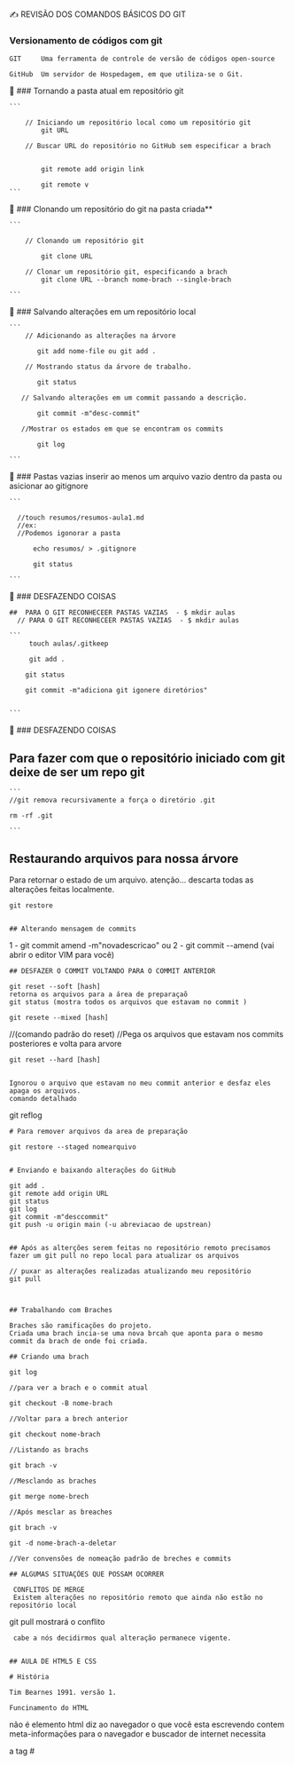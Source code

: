
   ✍️ REVISÃO DOS COMANDOS BÁSICOS DO GIT


   ### Versionamento de códigos com git

    GIT     Uma ferramenta de controle de versão de códigos open-source 

    GitHub  Um servidor de Hospedagem, em que utiliza-se o Git.



🔗  ### Tornando a pasta atual em repositório git
    
    ```

        // Iniciando um repositório local como um repositório git
            git URL
        
        // Buscar URL do repositório no GitHub sem especificar a brach
            

            git remote add origin link

            git remote v
    ```
    

🔗  ### Clonando um repositório do git na pasta criada**

    ```

        // Clonando um repositório git

            git clone URL

        // Clonar um repositório git, especificando a brach 
            git clone URL --branch nome-brach --single-brach

    ```


🔗 ### Salvando alterações em um repositório local
    
    ``` 
        // Adicionando as alterações na árvore

           git add nome-file ou git add . 

        // Mostrando status da árvore de trabalho.
    
           git status 

       // Salvando alterações em um commit passando a descrição.   
    
           git commit -m"desc-commit"

       //Mostrar os estados em que se encontram os commits
        
           git log

    ```

🔗 ### Pastas vazias inserir ao menos um arquivo vazio dentro da pasta ou asicionar ao gitignore
    
    ```

      //touch resumos/resumos-aula1.md
      //ex:
      //Podemos igonorar a pasta 

          echo resumos/ > .gitignore
    
          git status

    ```
🔗 ### DESFAZENDO COISAS

    ##  PARA O GIT RECONHECEER PASTAS VAZIAS  - $ mkdir aulas
      // PARA O GIT RECONHECEER PASTAS VAZIAS  - $ mkdir aulas

    ```
         touch aulas/.gitkeep

         git add .

        git status

        git commit -m"adiciona git igonere diretórios"


    ```

🔗 ### DESFAZENDO COISAS

## Para fazer com que o repositório iniciado com git deixe de ser um repo git

    ```
    //git remova recursivamente a força o diretório .git 

    rm -rf .git 

    ```     


## Restaurando arquivos para nossa árvore

Para retornar o estado de um arquivo.
atenção...
descarta todas as alterações feitas localmente.

```
git restore


## Alterando mensagem de commits
```
1 - git commit amend -m"novadescricao"
ou
2 - git commit --amend (vai abrir o editor VIM para você)

```
## DESFAZER O COMMIT VOLTANDO PARA O COMMIT ANTERIOR

```
    git reset --soft [hash] 
    retorna os arquivos para a área de preparaçaõ 
    git status (mostra todos os arquivos que estavam no commit )

    git resete --mixed [hash] 

  //(comando padrão do reset) 
  //Pega os arquivos que estavam nos commits posteriores e volta para arvore

    git reset --hard [hash]

```

Ignorou o arquivo que estavam no meu commit anterior e desfaz eles apaga os arquivos.
comando detalhado 

```
   git reflog

```
# Para remover arquivos da area de preparação

```
    git restore --staged nomearquivo
```    

# Enviando e baixando alterações do GitHub

```
    git add .
    git remote add origin URL
    git status 
    git log
    git commit -m"desccommit"
    git push -u origin main (-u abreviacao de upstrean)

```

## Após as alterções serem feitas no repositório remoto precisamos fazer um git pull no repo local para atualizar os arquivos

```
    // puxar as alterações realizadas atualizando meu repositório
    git pull 

```


## Trabalhando com Braches

Braches são ramificações do projeto. 
Criada uma brach incia-se uma nova brcah que aponta para o mesmo commit da brach de onde foi criada.

## Criando uma brach

```
    git log 

    //para ver a brach e o commit atual

    git checkout -B nome-brach

    //Voltar para a brech anterior

    git checkout nome-brach

    //Listando as brachs

    git brach -v

    //Mesclando as braches

    git merge nome-brech

    //Após mesclar as breaches

    git brach -v

    git -d nome-brach-a-deletar

    //Ver convensões de nomeação padrão de breches e commits
```
## ALGUMAS SITUAÇÕES QUE POSSAM OCORRER

 CONFLITOS DE MERGE
 Existem alterações no repositório remoto que ainda não estão no repositório local

```
 git pull mostrará o conflito

```
 cabe a nós decidirmos qual alteração permanece vigente.

 
## AULA DE HTML5 E CSS

# História

Tim Bearnes 1991. versão 1.

Funcinamento do HTML

```
<!DOCTYPE html> não é elemento html diz ao navegador o que você esta escrevendo
<head> contem meta-informações para o navegador e buscador de internet necessita

a tag #<meta >

<head>
    <meta charset="utf-8">
    <title>Jose Americo<title>
</head>

```

## SEMANTICA HTML

<section> --> representa uma seção generica lista
<header>  --> cabeçalho de uma <section>
<article> --> artigo de um ex blog
<aside>   --> representa um conteúdo relacionado ao conteúdo principal da página biografi de autor etc..
<footer>  --> rodapé da página ou parte da página de um <article> ou <section> ...
<a href>  --> hiperlink pode ser uma página no site ou site externo
<a target="_blank">--> Indica como o link vai ser aberto _blank em nova haba

# Inserindo imagens no html

<img src="" alt=""> alt="descrição" o alt é altamente recomendado quando a foto não carregar vai aparecer a descrição.

## site legal unsplah
## site para melhorar img tynypng.com

## Listas em Html
<ul> -->lista em que ordem não importa
<ol> -->Ordem são extremamente importantes
<li> -->Item da lista


# Conceitos básicos CSS

 CSS --> Cria regras de estilo 

- SELETORES que são os elementos html 

[seletores]
a, p, h1,h3{
    declarações ex: 
    [propriedade : valor;] ===> declarações
    color:red;
}


# ID X CLASSES

No html 

```
    <header id="headers" class="headers"></header>

```

No CSS 

```
  #header --> representa id
  
    #header{
        padding:15px;

    }

 .header --> representa classes

    .header{
        padding:15px;
    }

```


### OS ID(S) SÓ PODEM SER USADOS 1 VEZ NA PÁGINA 
### ENQUANTO A CLASSE VÁRIAS VEZES


 📘[Material](https://web.dio.me/course/introducao-criacao-de-websites-com-html5-e-css3/learning/b9735f52-8518-49e1-b294-1d40caeeff43?back=/track/santander-bootcamp-2023-fullstack-java-angular&tab=undefined&moduleId=undefined)

 ### Padding e Margin
 
 
 ```

  .class{           
                 eixo y  esquerdo direito
        padding: 10px           5px

                topo direita   inferior  esque
        padding: 10px     15px    5px     0;
  }

 # image com CSS
  .class{
    bakground-image:url("img/");
  }
 
 ```

 # mdn para estudar

  - boras solid | drashed | dotted

 - Como separar a estilização de cada lado

    top right botton left
    ```
    .post{
        border-top: solid 1px green;
        border-right: dotted 3px yellow;
        border-botton: drashed 4px pink;
        border-left: dotted 2px red;

        ou 

        border: 3px solid #44444;
        
        ou 

        border-with:3px;
        border-color:pink;
        border-style:drashed;
    }

    # Mais específicos

        .post{
            border-top-right: 3px;
            border-top-color:#34333;
            border-top-style:drashed;    


        }
    # Border radius    

        .post{
            border-radius:10px;      --> quando definimos um valor todos os cantos.
            border-radius:50%;       --> Para tornar um círculo colocar 50%;
            border-radius:10% 20%;
            border-radius:10% 20% 15% 22%; 
        }

    ```
    ## Exercício

    Alinhar espaçamentos 
    texto com conteúdo 
    espaçamentos

    # zerar margin sempre na mesma direção é uma boa prática

    ## O HTML5 foi criado para compartilhar textos.

    web safe fontes (já estão presentes nos dispositivos)

    
    #title{
        font-family:Verdana;
    }

    .post-title{
        duas fontes, caso uma não funcione a segunda entra como beckup.
        font-family: Verdana, Arial;
        font-size:15px; --> altera tamanho das fontes;
        font-style: normal;
        font-style: italic; 
        
        -->Observação: Verificar se a fonte tem suporte a itálico para o navegador não destorcer e ficar feio.

        font-weight:normal; --> altera o peso do texto;
        font-weight: bold; -->negrito;

        text-transform: upercase; --> transorma o texto entre maiusculo em minusculo.
        text-transform: lowercase; 
        
        --> o valor uppercase (maiusculo) 
        --> o valor lowercase (minusculo)
        --> o valor captalize (primeiras letras de cada palavra em maiusculo)

        text-decoration: underline;    --> linha abaixo da palavra
        text-decoration: overline;     --> linha acima da palavra
        text-decoration: line-thought; --> linha ao centro cortando a palavra 


    }
    
    
    

    ## Estilizando Listas

    Existem listas ordenadas e não ordenadas

    
      ul{
            list-style-type:square;  -->LISTA NÃO ORDENADA ALTERANDO O SIMBOLO PARA QUADRADO
            list-style-type: none;
        } 
     
     ol{
         list-style-type:upper-roman; -->LISTA ORDENADA ALTERANDO MARCADOR DA LISTA PARA ALGARISMO ROMANO

       }
     ul{
        list-style-type:"\1F44D"; -->LISTA NÃO ORDENADA ALTERANDO MARCADOR PARA UM SIMBOLO.
       }

    ul{

        list-style-image: url("imagem.png");
    }
    

    Exercício

    alterando propriedades

    O site funciona como uma cascata

    podemos seguir o fluxo
    ex:
    contacts-list tem uma lista e tem o link

    
        .contacts-list li a {
            color: blue;
        }
    
    

    ## Dimensão e Alinhamentos

    width
    height


    - Max-height
    - Max-width
    - Margin
    - Text-align

    ## Exercício

    Delimitar as dimensões dos nossos elementos e alinhar nosso conteúdo.

    Delimitando o body em um valor menor que a imagem e a imagem vazar 

    
        .post_image{
         margin-bottom: 15px;
        width: 100%; --> a imagem respeitará o elemento que está de fora.
}
    
    

# Ineressante alinhar ao centro, porém cadas dispositivo tem telas de tamanhos diferentes então:

body{

    margin:auto;
}

esse valor cria um espaçamento em ambos os lados.

# ESTUDOS JAVASCRIPT

## Sintaxe Básica em JavaScript 

(Diana Martini)

Desenvolvedora Front-end
[Diana Martini](https://github.com/dianamartine)

## O que é JavaScript 

     É uma linguagem de programação de alto nível que integram apps e páginas web.
      Uma das linguagens mais utilizadas no mundo do desenvolvimento.
      alto nível  --> próximo a linguagem humana
      baixo nível --> próximo da linguagem de máquina bytecodes..

     ### História

     Em 1995 Brendan Eich que trabalhava na NetScape implementou uma linguagem chamada Moch, depois mudo o nome para LiveScript, mas na época a linguagem Java era muito popular então mudou para JavaScript como jogada de Marketing.

     HTML --> Estrutura
     CSS  --> Design

     JavaScript --> Parte interativa

# Ferramentas
    VsCode
    LiveServer

## Boas Práticas

    Externar o arquivo JS.
    Colocar script no final antes do fechamento do body.

## Variáveis em JavaScript

    Funcionamento das tipagens
    Funciona como regras de tipos de dados
    em JavasScript a tipagem é fraca, converte (funciona dinamicamente).
    Variáveis pode guardard dados de vários tipos.

    booleanos, null, undefined, number, string, inteiros,arrays, objetos e funcões.



    O que são variáveis e como utiliza-las?

    ```
    var vouf = false;
    console.log(vouf);

    var numero =10;
    console.log(numero);
    console.log(TypeOf(numero))
    
    ```
    //abrindo o navegador na haba mains ferramentas podemos observar o resultado.
    
    // Tipos Primitivos

    //Boolean recebem um valor v ou f
   
    var vouf = false;
    console.log(vouf)

    //Number

    var numero = 10;
    console.log(numero)
    console.log(typeof(numero)); //retorna o tipo de dados que a variável está armazenando.

    // String

    var nome = "José";
    console.log(nome);
    console.log(typeof(nome))


- Operadores aritméticos
# Extensões que vamos utilizar

### Exemplo da caixa imagine que a variável é uma caixa que armazena valores.

como armazenar variáves (tres modos)

var   --> genérica escopo local e global

let   --> escopo local de bloco por convensão.

const --> escopo local de bloco valor inicial obrigatório e somente leitura.

## Declaração de variaveis.
    ```
        var variavel = 10;
        let variavel1 = "joseamerico";
        const variavel2 = "mxzh";
    ```

### Escopos 

 - global --> a variável é declarada fora do bloco e fica disponivel em todo o código.

 - local  --> a variável é declarada dentro de um bloco de código

 ## Boas Práticas

    Utilizar Camel Case ou utilizando underscore _
    Iniciar variáveis no início do escopo

 # Atribuição

    =  -> em JavaScript não significa igualdade e sim atribuição

 # Comparação

    == -> em JavaScript significa comparação entre valores

 # Comparação Idêntica 

    === -> Compara o valor e o tipo da variável.

 
## Comparação

var comparacao = '0' ==0;
console.log(comparacao); // --> retorna true ou false

## Comparação Idêntica

var comparacaoIdentica = '0' === 0;
console.log(comparacaoIdentica); //-->retorna false poise compara o valor e o tipo.

## Operadores aritméticos


### Adição
var adicao = 1+1;
console.log(adicao);

### Subtração

var subtracao = 1-1;
console.log(subtracao);

### Multiplicação

var multiplicacao = 1*1;
console.log(multiplicacao);

### Divisão

var divisaoReal = 1/1;
console.log(divisaoReal);

### Divisão inteira

var divisaoInteira = 1%1;
console.log(divisaoInteira);

### Potênciação

var potenciacao = 2**10;
console.log(potenciacao);

# Operadores Relacionais
  
    > maior que
    < menor que
    >= maior igual que
    <= menor igual que 
 
```
    var maiorQue = 5 >2;
    console.log(maiorQue);

    var menorQue = 1 >2;
    console.log(menorQue);

    var maiorIgualA = 6>2;
    console.log(maiorIgualA);

    var menorIgualA = 6>2;
    console.log(menorIgualA);

```

### Operadores Lógicos


    && - e   - considera que todoso os valores sejam verdadeiros.
    || - ou  - considera que qualquer valor seja verdadeiro.
    !  - não - inverte o valor de uma variável


```

    var e = true && false;
    console.log(e);

    var ou = true && false;
    console.log(ou);

    var nao = !true;
    console.log(nao);

```

### Vetores ou Arrays 

    Um tipo de lista ou matriz de variáveis pode ter vários tipos
    Uma caixa contendo várias caixas que contém valores 

    Array[`string`,1,true,false,array[1], `array[2]`...];



### Como declarar um array
    console.log("Um tipo de lista ou matriz de variáveis pode ter vários tipos"+
    "É caixa contendo várias outras caixas que contém valores que podem ser de diversos tipos ")
    console.log("Um array pode guardar vários tipos de dados:")

    let array =['string',1,true];
    console.log(array);

### Em arrays podem ser armazenados diversos tipos de dados

    let array1 =['string',1,true,['array1'],['array2'],['array3']];
    console.log(array1);

    console.log("Imprimindo uma posição específica do array:")
    console.log(array1[3]);
    
### Métodos padrão de um array

    Uma array possui uma serie de métodos

    forEach()
    array.forEach(function(item,indice){
    console.log(item,indice);
    })

## push --> adiciona item no final do array

    array.push('novo item')
    console.log(array)

    //podemos passar também um array
    array.push([])
    console.log(array)

## array.pop -->remove ultimo item do array
 
    array.pop();
    console.log(array);


## shift --> retira item do início do array

    array.shift();
    console.log(array);

    //unShift --> adiciona item do início do array

    array.unshift('novo item no inicio');
    console.log(array);

    console.log(array.indexOf(true))

## splice() --> remove ou substitui item pelo índice

    array.splice(0,3);

    //slice() --> retorna uma parte de um array existente

    let novoArray = array.slice(0,3);
    console.log(novoArray);

### Objetos

 Dados que possuem propriedades e valores que definem suas caracteristicas
 Exemplo xicara azul

```
    var xicara = {
        cor:'azul',
        tamanho:'p',
        function:tomarCafe()

    }
```

```
    let object = {
        string:'string',
        number:1,
        boolean:true,
        array:['array'],
        objectInterno:{
            objectinterno:'Objeto Interno'
        }
    };

console.log(object);

```


### retornando propriedades de um objeto objeto.propriedade

```
console.log(object.objectInterno.objectinterno)

```

### Desestruturação de objetos

```
    var string = object.string;
    console.log(string);
    var lista = object.array;
    console.log(lista)
```

### Desestruturação outra maneira

var {string, boolean,objectInterno} = object;
console.log(string,boolean,objectInterno)

    [artigo dio]("https://web.dio.me/articles")
    [Diana Martini](https://github.com/DianaMartine/curso-dio-sintaxe-basica-javascript)